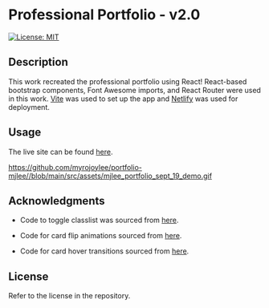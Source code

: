 # Professional Portfolio - v2.0

[![License: MIT](https://img.shields.io/badge/License-MIT-yellow.svg)](https://opensource.org/licenses/MIT)

## Description

This work recreated the professional portfolio using React! React-based bootstrap components, Font Awesome imports, and React Router were used in this work. [Vite](https://vitejs.dev/) was used to set up the app and [Netlify](https://www.netlify.com/?attr=homepage-modal) was used for deployment.

## Usage

The live site can be found [here](https://myrojoylee.netlify.app/).

https://github.com/myrojoylee/portfolio-mjlee//blob/main/src/assets/mjlee_portfolio_sept_19_demo.gif

## Acknowledgments

- Code to toggle classlist was sourced from [here](https://sabe.io/blog/react-toggle-class#:~:text=Simply%20create%20a%20boolean%20using,on%20the%20element%20you%20want.).

- Code for card flip animations sourced from [here](https://marina-ferreira.github.io/tutorials/js/memory-game/).

- Code for card hover transitions sourced from [here](https://www.sitepoint.com/css-box-shadow-animation-performance/).

## License

Refer to the license in the repository.
